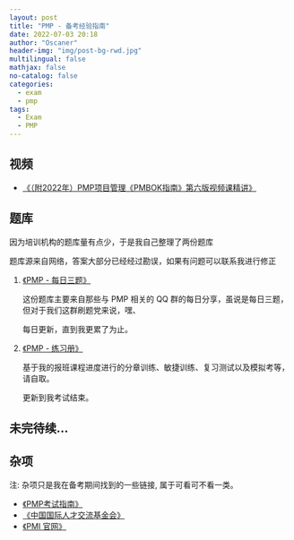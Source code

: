 ```yaml
---
layout: post
title: "PMP - 备考经验指南"
date: 2022-07-03 20:18
author: "Oscaner"
header-img: "img/post-bg-rwd.jpg"
multilingual: false
mathjax: false
no-catalog: false
categories:
  - exam
  - pmp
tags:
  - Exam
  - PMP
---
```


## 视频

- [《（附2022年）PMP项目管理《PMBOK指南》第六版视频课精讲》](https://www.bilibili.com/video/BV1i64y1a74v)

## 题库

因为培训机构的题库量有点少，于是我自己整理了两份题库

题库源来自网络，答案大部分已经经过勘误，如果有问题可以联系我进行修正

1. [《PMP - 每日三题》](https://www.markji.com/deck/61d314dae97ea7a62b20ff63?access_key=kzfe307r)

    这份题库主要来自那些与 PMP 相关的 QQ 群的每日分享，虽说是每日三题，但对于我们这群刷题党来说，嘿、

    每日更新，直到我更累了为止。

2. [《PMP - 练习册》](https://www.markji.com/deck/61ed3752025c1563d639314a?access_key=kzfcsrzf)

    基于我的报班课程进度进行的分章训练、敏捷训练、复习测试以及模拟考等，请自取。

    更新到我考试结束。

## 未完待续...

## 杂项

注: 杂项只是我在备考期间找到的一些链接, 属于可看可不看一类。

- [《PMP考试指南》](https://pmichina.org/exams/5887.jhtml)
- [《中国国际人才交流基金会》](http://exam.chinapmp.cn/)
- [《PMI 官网》](https://www.pmi.org/)
